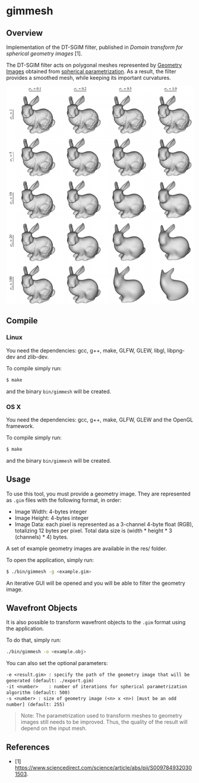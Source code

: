# gimmesh

## Overview

Implementation of the DT-SGIM filter, published in *Domain transform for spherical geometry images* [1].

The DT-SGIM filter acts on polygonal meshes represented by [Geometry Images](http://hhoppe.com/proj/gim/) obtained from [spherical parametrization](http://hhoppe.com/proj/sphereparam/). As a result, the filter provides a smoothed mesh, while keeping its important curvatures.

![example1](doc/bunny-results.png)

## Compile

### Linux

You need the dependencies: gcc, g++, make, GLFW, GLEW, libgl, libpng-dev and zlib-dev.

To compile simply run:

```bash
$ make
```

and the binary `bin/gimmesh` will be created.

### OS X

You need the dependencies: gcc, g++, make, GLFW, GLEW and the OpenGL framework.

To compile simply run:

```bash
$ make
```

and the binary `bin/gimmesh` will be created.

## Usage

To use this tool, you must provide a geometry image. They are represented as `.gim` files with the following format, in order:

- Image Width: 4-bytes integer
- Image Height: 4-bytes integer
- Image Data: each pixel is represented as a 3-channel 4-byte float (RGB), totalizing 12 bytes per pixel. Total data size is (width * height * 3 (channels) * 4) bytes.


A set of example geometry images are available in the res/ folder.

To open the application, simply run:

```bash
$ ./bin/gimmesh -g <example.gim>
```

An iterative GUI will be opened and you will be able to filter the geometry image.

## Wavefront Objects

It is also possible to transform wavefront objects to the `.gim` format using the application.

To do that, simply run:

```bash
./bin/gimmesh -o <example.obj>
```

You can also set the optional parameters:

```
-e <result.gim>	: specify the path of the geometry image that will be generated (default: ./export.gim)
-it <number>	: number of iterations for spherical parametrization algorithm (default: 500)
-s <number>	: size of geometry image (<n> x <n>) [must be an odd number] (default: 255)
```

> Note: The parametrization used to transform meshes to geometry images still needs to be improved. Thus, the quality of the result will depend on the input mesh.


## References

- [1] https://www.sciencedirect.com/science/article/abs/pii/S0097849320301503.